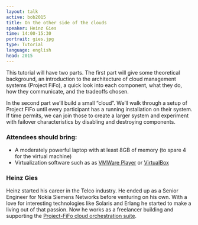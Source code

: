 ```yaml
---
layout: talk
active: bob2015
title: On the other side of the clouds
speaker: Heinz Gies
time: 14:00-15:30
portrait: gies.jpg
type: Tutorial
language: english
head: 2015
---
```


This tutorial will have two parts. The first part will give some
theoretical background, an introduction to the architecture of cloud
management systems (Project FiFo), a quick look into each component,
what they do, how they communicate, and the tradeoffs chosen.

In the second part we’ll build a small “cloud”. We’ll walk through a
setup of Project FiFo until every participant has a running
installation on their system. If time permits, we can join those to
create a larger system and experiment with failover characteristics by
disabling and destroying components.

### Attendees should bring:

- A moderately powerful laptop with at least 8GB of memory (to spare 4 for the virtual machine)
- Virtualization software such as as [VMWare Player](http://www.vmware.com/products/player) or [VirtualBox](https://www.virtualbox.org/)

### Heinz Gies

Heinz started his career in the Telco industry. He ended up as a
Senior Engineer for Nokia Siemens Networks before venturing on his
own. With a love for interesting technologies like Solaris and Erlang
he started to make a living out of that passion. Now he works as a
freelancer building and supporting the [Project-FiFo cloud
orchestration suite](https://project-fifo.net/).
